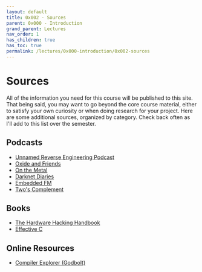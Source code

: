 ```yaml
---
layout: default
title: 0x002 - Sources
parent: 0x000 - Introduction
grand_parent: Lectures
nav_order: 1
has_children: true
has_toc: true
permalink: /lectures/0x000-introduction/0x002-sources
---
```


# Sources

All of the information you need for this course will be published to this site.
That being said, you may want to go beyond the core course material, either to satisfy your own curiosity or when doing research for your project.
Here are some additional sources, organized by category.
Check back often as I'll add to this list over the semester.

## Podcasts

* [Unnamed Reverse Engineering Podcast](https://unnamedre.com/)
* [Oxide and Friends](https://oxide.computer/podcasts/oxide-and-friends)
* [On the Metal](https://oxide.computer/podcasts/on-the-metal)
* [Darknet Diaries](https://darknetdiaries.com/)
* [Embedded FM](https://embedded.fm/)
* [Two's Complement](https://www.twoscomplement.org/)

## Books

* [The Hardware Hacking Handbook](https://nostarch.com/hardwarehacking)
* [Effective C](https://nostarch.com/Effective_C)

## Online Resources

* [Compiler Explorer (Godbolt)](https://godbolt.org/)

